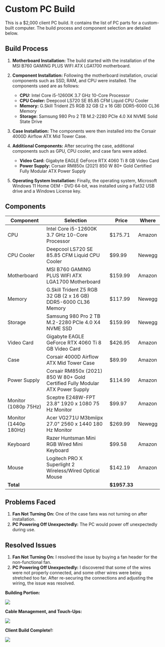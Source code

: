 # Custom PC Build

This is a $2,000 client PC build. It contains the list of PC parts for a custom-built computer. The build process and component selection are detailed below.

## Build Process

1. **Motherboard Installation:** The build started with the installation of the MSI B760 GAMING PLUS WIFI ATX LGA1700 motherboard.

2. **Component Installation:** Following the motherboard installation, crucial components such as SSD, RAM, and CPU were installed. The components used are as follows:
   - **CPU:** Intel Core i5-12600K 3.7 GHz 10-Core Processor
   - **CPU Cooler:** Deepcool LS720 SE 85.85 CFM Liquid CPU Cooler
   - **Memory:** G.Skill Trident Z5 RGB 32 GB (2 x 16 GB) DDR5-6000 CL36 Memory
   - **Storage:** Samsung 980 Pro 2 TB M.2-2280 PCIe 4.0 X4 NVME Solid State Drive

3. **Case Installation:** The components were then installed into the Corsair 4000D Airflow ATX Mid Tower Case.

4. **Additional Components:** After securing the case, additional components such as GPU, CPU cooler, and case fans were added.
   - **Video Card:** Gigabyte EAGLE GeForce RTX 4060 Ti 8 GB Video Card
   - **Power Supply:** Corsair RM850x (2021) 850 W 80+ Gold Certified Fully Modular ATX Power Supply

5. **Operating System Installation:** Finally, the operating system, Microsoft Windows 11 Home OEM - DVD 64-bit, was installed using a Fat32 USB drive and a Windows License key.

## Components

| Component                                      | Selection                                                    | Price    | Where     |
| ---------------------------------------------- | ------------------------------------------------------------ | -------- | --------- |
| CPU                                            | Intel Core i5-12600K 3.7 GHz 10-Core Processor              | $175.71  | Amazon    |
| CPU Cooler                                     | Deepcool LS720 SE 85.85 CFM Liquid CPU Cooler                | $99.99   | Newegg    |
| Motherboard                                    | MSI B760 GAMING PLUS WIFI ATX LGA1700 Motherboard           | $159.99  | Amazon    |
| Memory                                         | G.Skill Trident Z5 RGB 32 GB (2 x 16 GB) DDR5-6000 CL36 Memory | $117.99  | Newegg    |
| Storage                                        | Samsung 980 Pro 2 TB M.2-2280 PCIe 4.0 X4 NVME SSD          | $159.99  | Newegg    |
| Video Card                                     | Gigabyte EAGLE GeForce RTX 4060 Ti 8 GB Video Card          | $426.95  | Amazon    |
| Case                                           | Corsair 4000D Airflow ATX Mid Tower Case                    | $89.99   | Amazon    |
| Power Supply                                   | Corsair RM850x (2021) 850 W 80+ Gold Certified Fully Modular ATX Power Supply | $114.99  | Amazon    |
| Monitor (1080p 75Hz)                           | Sceptre E248W-FPT 23.8" 1920 x 1080 75 Hz Monitor           | $99.97   | Amazon    |
| Monitor (1440p 180Hz)                          | Acer VG271U M3bmiipx 27.0" 2560 x 1440 180 Hz Monitor       | $269.99  | Newegg    |
| Keyboard                                       | Razer Huntsman Mini RGB Wired Mini Keyboard                 | $99.58   | Amazon    |
| Mouse                                          | Logitech PRO X Superlight 2 Wireless/Wired Optical Mouse    | $142.19  | Amazon    |
| **Total**                                      |                                                              | **$1957.33** |           |

## Problems Faced

1. **Fan Not Turning On:** One of the case fans was not turning on after installation.
2. **PC Powering Off Unexpectedly:** The PC would power off unexpectedly during use.

## Resolved Issues

1. **Fan Not Turning On:** I resolved the issue by buying a fan header for the non-functional fan.
2. **PC Powering Off Unexpectedly:** I discovered that some of the wires were not properly connected, and some other wires were being stretched too far. After re-securing the connections and adjusting the wiring, the issue was resolved.

**Building Portion:**

<img src="https://github.com/Jayden-Marshall/3KPCBuild/assets/145166234/cb149ffc-8ada-424f-8c40-1d5d9cf49387"/>

**Cable Management, and Touch-Ups:**

<img src="https://github.com/Jayden-Marshall/3KPCBuild/assets/145166234/f5a6b143-acc0-4be4-b1ee-f6b26795ae65"/>

**Client Build Complete!:**

<img src="https://github.com/Jayden-Marshall/3KPCBuild/assets/145166234/d473bc4c-1454-4751-9dfc-92ea867aad71"/>

